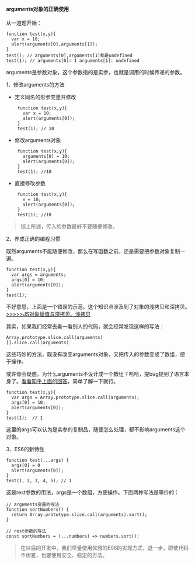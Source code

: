 #### arguments对象的正确使用

从一道题开始：

	function test(x,y){  
	  var x = 10;  
	  alert(arguments[0],arguments[1]);  
	} 
	test(); // arguments[0],arguments[1]都是undefined
	test(1); // arguments[0]: 1 arguments[1]: undefined 

arguments是参数对象，这个参数指的是实参，也就是调用的时候传递的参数。

1、修改arguments的方法

 - 定义同名的形参变量并修改

		function test(x,y){  
		  var x = 10;  
		  alert(arguments[0]);  
		} 
		test(1); // 10

 - 修改arguments对象

		function test(x,y){  
		  arguments[0] = 10;  
		  alert(arguments[0]);  
		} 
		test(1); //10

 - 直接修改参数

		function test(x,y){  
		  x = 10;  
		  alert(arguments[0]);  
		} 
		test(1); //10

> 综上所述，传入的参数最好不要随便修改。

2、养成正确的编程习惯

既然arguments不能随便修改，那么在写函数之前，还是需要把参数对象复制一遍。

	function test(x,y){  
	  var args = arguments;  
	  args[0] = 10;	
	  alert(arguments[0]);  
	} 
	test(1);

不好意思，上面是一个错误的示范。这个知识点涉及到了对象的浅拷贝和深拷贝。[>>>>>JS对象赋值与深拷贝、浅拷贝](http://baidu.com)

其实，如果我们经常去看一看别人的代码，就会经常发现这样的写法：

	Array.prototype.slice.call(arguments)
	[].slice.call(arguments)

这些巧妙的方法，既没有改变arguments对象，又把传入的参数变成了数组，便于操作。

或许你会疑惑，为什么arguments不设计成一个数组？哈哈，提bug提到了语言本身了。[看看知乎上面的回答](https://www.zhihu.com/question/50803453)，简单了解一下就行。

	function test(x,y){  
	  var args = Array.prototype.slice.call(arguments);  
	  args[0] = 10;	
	  alert(arguments[0]);  
	} 
	test(1);  // 1

这里的args可以认为是实参的复制品，随便怎么处理，都不影响arguments这个对象。

3、ES6的新特性

	function test(...args) {
	  args[0] = 0
	  alert(arguments[0]);
	}
	test(1, 2, 3, 4, 5); // 1

这是rest参数的用法，args是一个数组，方便操作。下面两种写法是等价的：

	// arguments变量的写法
	function sortNumbers() {
	  return Array.prototype.slice.call(arguments).sort();
	}
	
	// rest参数的写法
	const sortNumbers = (...numbers) => numbers.sort();

> 在以后的开发中，我们尽量使用优雅的ES6的实现方式，退一步，即使代码不优雅，也要使用安全、稳定的方法。
